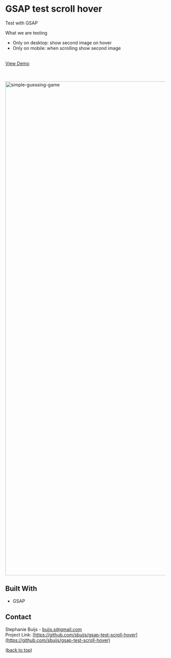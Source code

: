 <div id="top"></div>


<h1 align="left">GSAP test scroll hover</h1>
  <p align="left">
       Test with GSAP 

What we are testing
- Only on desktop: show second image on hover
- Only on mobile: when scrolling show second image
<br/>
       <a href="https://sbuijs.github.io/gsap-test-scroll-hover/">View Demo</a>
  </p>
</div>
<br/>
<br/>

<img width="1552" alt="simple-guessing-game" src="https://user-images.githubusercontent.com/1607627/165161199-55d1c5bd-8ce8-4287-8c11-8f24d87e1366.png">

## Built With
- GSAP


## Contact

Stephanie Buijs - buijs.s@gmail.com<br/>
Project Link: [https://github.com/sbuijs/gsap-test-scroll-hover](https://github.com/sbuijs/gsap-test-scroll-hover)<br/>

<p align="left">(<a href="#top">back to top</a>)</p>
